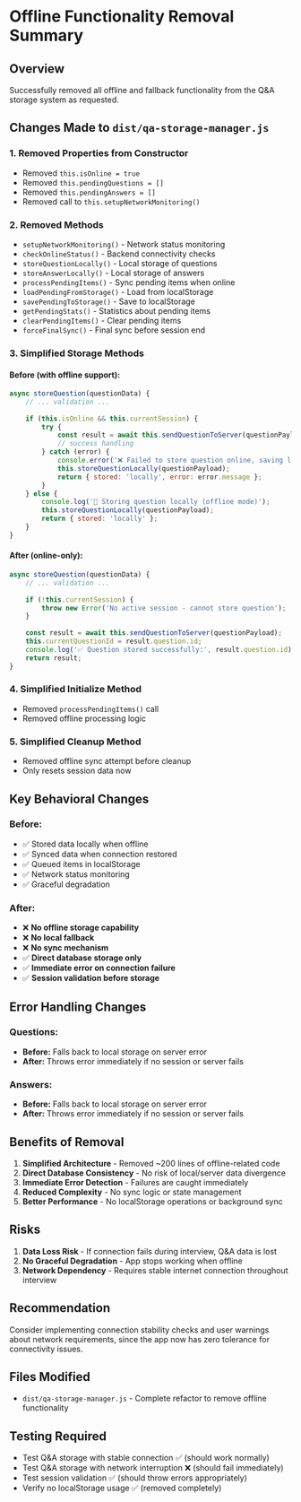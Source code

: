 # Offline Functionality Removal Summary

## Overview
Successfully removed all offline and fallback functionality from the Q&A storage system as requested.

## Changes Made to `dist/qa-storage-manager.js`

### 1. **Removed Properties from Constructor**
- Removed `this.isOnline = true`
- Removed `this.pendingQuestions = []`
- Removed `this.pendingAnswers = []`
- Removed call to `this.setupNetworkMonitoring()`

### 2. **Removed Methods**
- `setupNetworkMonitoring()` - Network status monitoring
- `checkOnlineStatus()` - Backend connectivity checks  
- `storeQuestionLocally()` - Local storage of questions
- `storeAnswerLocally()` - Local storage of answers
- `processPendingItems()` - Sync pending items when online
- `loadPendingFromStorage()` - Load from localStorage
- `savePendingToStorage()` - Save to localStorage
- `getPendingStats()` - Statistics about pending items
- `clearPendingItems()` - Clear pending items
- `forceFinalSync()` - Final sync before session end

### 3. **Simplified Storage Methods**

#### **Before (with offline support):**
```javascript
async storeQuestion(questionData) {
    // ... validation ...
    
    if (this.isOnline && this.currentSession) {
        try {
            const result = await this.sendQuestionToServer(questionPayload);
            // success handling
        } catch (error) {
            console.error('❌ Failed to store question online, saving locally:', error);
            this.storeQuestionLocally(questionPayload);
            return { stored: 'locally', error: error.message };
        }
    } else {
        console.log('📱 Storing question locally (offline mode)');
        this.storeQuestionLocally(questionPayload);
        return { stored: 'locally' };
    }
}
```

#### **After (online-only):**
```javascript
async storeQuestion(questionData) {
    // ... validation ...
    
    if (!this.currentSession) {
        throw new Error('No active session - cannot store question');
    }
    
    const result = await this.sendQuestionToServer(questionPayload);
    this.currentQuestionId = result.question.id;
    console.log('✅ Question stored successfully:', result.question.id);
    return result;
}
```

### 4. **Simplified Initialize Method**
- Removed `processPendingItems()` call
- Removed offline processing logic

### 5. **Simplified Cleanup Method**
- Removed offline sync attempt before cleanup
- Only resets session data now

## Key Behavioral Changes

### **Before:**
- ✅ Stored data locally when offline
- ✅ Synced data when connection restored
- ✅ Queued items in localStorage
- ✅ Network status monitoring
- ✅ Graceful degradation

### **After:**
- ❌ **No offline storage capability**
- ❌ **No local fallback**
- ❌ **No sync mechanism**
- ✅ **Direct database storage only**
- ✅ **Immediate error on connection failure**
- ✅ **Session validation before storage**

## Error Handling Changes

### **Questions:**
- **Before:** Falls back to local storage on server error
- **After:** Throws error immediately if no session or server fails

### **Answers:**
- **Before:** Falls back to local storage on server error  
- **After:** Throws error immediately if no session or server fails

## Benefits of Removal

1. **Simplified Architecture** - Removed ~200 lines of offline-related code
2. **Direct Database Consistency** - No risk of local/server data divergence
3. **Immediate Error Detection** - Failures are caught immediately
4. **Reduced Complexity** - No sync logic or state management
5. **Better Performance** - No localStorage operations or background sync

## Risks

1. **Data Loss Risk** - If connection fails during interview, Q&A data is lost
2. **No Graceful Degradation** - App stops working when offline
3. **Network Dependency** - Requires stable internet connection throughout interview

## Recommendation

Consider implementing connection stability checks and user warnings about network requirements, since the app now has zero tolerance for connectivity issues.

## Files Modified

- `dist/qa-storage-manager.js` - Complete refactor to remove offline functionality

## Testing Required

- Test Q&A storage with stable connection ✅ (should work normally)
- Test Q&A storage with network interruption ❌ (should fail immediately)
- Test session validation ✅ (should throw errors appropriately)
- Verify no localStorage usage ✅ (removed completely)
